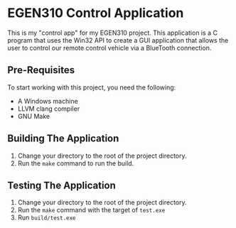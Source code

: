 EGEN310 Control Application
===========================

This is my "control app" for my EGEN310 project. This application is a C
program that uses the Win32 API to create a GUI application that allows the
user to control our remote control vehicle via a BlueTooth connection.

## Pre-Requisites

To start working with this project, you need the following:
 -  A Windows machine
 -  LLVM clang compiler
 -  GNU Make

## Building The Application

 1. Change your directory to the root of the project directory.
 2. Run the `make` command to run the build.

## Testing The Application

 1. Change your directory to the root of the project directory.
 2. Run the `make` command with the target of `test.exe`
 3. Run `build/test.exe`

